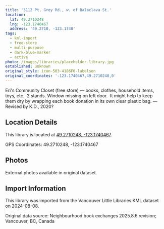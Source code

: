 ```yaml
---
title: '3112 Pt. Grey Rd., w. of Balaclava St.'
location:
  lat: 49.2710248
  lng: -123.1740467
  address: '49.2710, -123.1740'
tags:
  - kml-import
  - free-store
  - multi-purpose
  - dark-blue-marker
  - active
photo: /images/libraries/placeholder-library.jpg
established: unknown
original_style: icon-503-4186F0-labelson
original_coordinates: '-123.1740467,49.2710248,0'
---
```

Eri's Community Closet (free store) — books, clothes, household items, toys, etc.  2 stands.
Window missing on left door.  It might help to keep them dry by wrapping each book donation in its own clear plastic bag.
 — Revised by K.D., 2020?

## Location Details

This library is located at [49.2710248, -123.1740467](https://www.google.com/maps?q=49.2710248,-123.1740467).

GPS Coordinates: 49.2710248, -123.1740467

## Photos

External photos available in original dataset.

## Import Information

This library was imported from the Vancouver Little Libraries KML dataset on 2024-08-08.

Original data source: Neighbourhood book exchanges 2025.8.6.revision; Vancouver, BC, Canada
